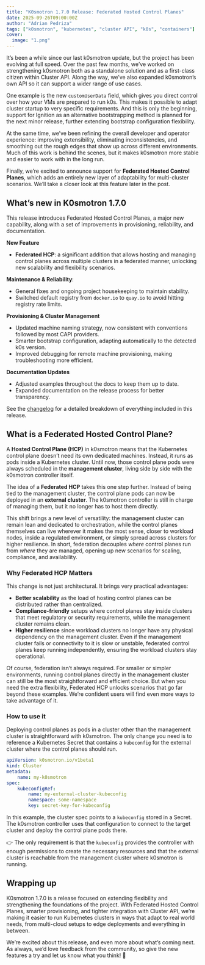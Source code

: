 ```yaml
---
title: "K0smotron 1.7.0 Release: Federated Hosted Control Planes"
date: 2025-09-26T09:00:00Z
author: "Adrian Pedriza"
tags: ["k0smotron", "kubernetes", "cluster API", "k0s", "containers"]
cover:
  image: "1.png"
---
```


It’s been a while since our last k0smotron update, but the project has been evolving at full speed. Over the past few months, we’ve worked on strengthening k0smotron both as a standalone solution and as a first-class citizen within Cluster API. Along the way, we’ve also expanded k0smotron’s own API so it can support a wider range of use cases.

One example is the new `customUserData` field, which gives you direct control over how your VMs are prepared to run k0s. This makes it possible to adapt cluster startup to very specific requirements. And this is only the beginning, support for Ignition as an alternative bootstrapping method is planned for the next minor release, further extending bootstrap configuration flexibility.

At the same time, we’ve been refining the overall developer and operator experience: improving extensibility, eliminating inconsistencies, and smoothing out the rough edges that show up across different environments. Much of this work is behind the scenes, but it makes k0smotron more stable and easier to work with in the long run.

Finally, we’re excited to announce support for **Federated Hosted Control Planes**, which adds an entirely new layer of adaptability for multi-cluster scenarios. We’ll take a closer look at this feature later in the post.

## What’s new in K0smotron 1.7.0

This release introduces Federated Hosted Control Planes, a major new capability, along with a set of improvements in provisioning, reliability, and documentation.

**New Feature**
- **Federated HCP**: a significant addition that allows hosting and managing control planes across multiple clusters in a federated manner, unlocking new scalability and flexibility scenarios.

**Maintenance & Reliability**: 
- General fixes and ongoing project housekeeping to maintain stability.
- Switched default registry from `docker.io` to `quay.io` to avoid hitting registry rate limits.
  
**Provisioning & Cluster Management**
- Updated machine naming strategy, now consistent with conventions followed by most CAPI providers.
- Smarter bootstrap configuration, adapting automatically to the detected k0s version.
- Improved debugging for remote machine provisioning, making troubleshooting more efficient.

**Documentation Updates**
- Adjusted examples throughout the docs to keep them up to date.
- Expanded documentation on the release process for better transparency.


See the [changelog](https://github.com/k0sproject/k0smotron/releases/tag/v1.7.0) for a detailed breakdown of everything included in this release.

## What is a Federated Hosted Control Plane?  

A **Hosted Control Plane (HCP)** in k0smotron means that the Kubernetes control plane doesn’t need its own dedicated machines. Instead, it runs as pods inside a Kubernetes cluster. Until now, those control plane pods were always scheduled in the **management cluster**, living side by side with the k0smotron controller itself.  

The idea of a **Federated HCP** takes this one step further. Instead of being tied to the management cluster, the control plane pods can now be deployed in an **external cluster**. The k0smotron controller is still in charge of managing them, but it no longer has to host them directly.  

This shift brings a new level of versatility: the management cluster can remain lean and dedicated to orchestration, while the control planes themselves can live wherever it makes the most sense, closer to workload nodes, inside a regulated environment, or simply spread across clusters for higher resilience. In short, federation decouples *where* control planes run from *where* they are managed, opening up new scenarios for scaling, compliance, and availability.

### Why Federated HCP Matters

This change is not just architectural. It brings very practical advantages:  

- **Better scalability** as the load of hosting control planes can be distributed rather than centralized.
- **Compliance-friendly** setups where control planes stay inside clusters that meet regulatory or security requirements, while the management cluster remains clean.
- **Higher resilience** since workload clusters no longer have any physical dependency on the management cluster. Even if the management cluster fails or connectivity to it is slow or unstable, federated control planes keep running independently, ensuring the workload clusters stay operational.


Of course, federation isn’t always required. For smaller or simpler environments, running control planes directly in the management cluster can still be the most straightforward and efficient choice. But when you need the extra flexibility, Federated HCP unlocks scenarios that go far beyond these examples. We’re confident users will find even more ways to take advantage of it.


### How to use it

Deploying control planes as pods in a cluster other than the management cluster is straightforward with k0smotron. The only change you need is to reference a Kubernetes Secret that contains a `kubeconfig` for the external cluster where the control planes should run.

```yaml
apiVersion: k0smotron.io/v1beta1
kind: Cluster
metadata:
    name: my-k0smotron
spec:
    kubeconfigRef:
        name: my-external-cluster-kubeconfig
        namespace: some-namespace
        key: secret-key-for-kubeconfig
```

In this example, the cluster spec points to a `kubeconfig` stored in a Secret. The k0smotron controller uses that configuration to connect to the target cluster and deploy the control plane pods there. 

👉 The only requirement is that the `kubeconfig` provides the controller with enough permissions to create the necessary resources and that the external cluster is reachable from the management cluster where k0smotron is running.

## Wrapping up

K0smotron 1.7.0 is a release focused on extending flexibility and strengthening the foundations of the project. With Federated Hosted Control Planes, smarter provisioning, and tighter integration with Cluster API, we’re making it easier to run Kubernetes clusters in ways that adapt to real world needs, from multi-cloud setups to edge deployments and everything in between.

We’re excited about this release, and even more about what’s coming next. As always, we’d love feedback from the community, so give the new features a try and let us know what you think! 🚀